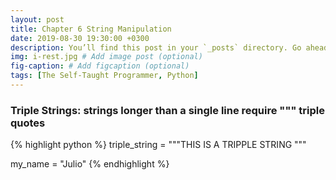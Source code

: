 ```yaml
---
layout: post
title: Chapter 6 String Manipulation
date: 2019-08-30 19:30:00 +0300
description: You’ll find this post in your `_posts` directory. Go ahead and edit it and re-build the site to see your changes. # Add post description (optional)
img: i-rest.jpg # Add image post (optional)
fig-caption: # Add figcaption (optional)
tags: [The Self-Taught Programmer, Python]
---
```


### Triple Strings: strings longer than a single line require """ triple quotes

{% highlight python %}
triple_string = """THIS
IS A 
TRIPPLE STRING
"""

my_name = "Julio"
{% endhighlight %}
